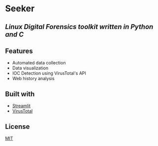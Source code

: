 # Seeker
## _Linux Digital Forensics toolkit written in Python and C_

## Features

- Automated data collection
- Data visualization
- IOC Detection using VirusTotal's API
- Web history analysis

## Built with

- [Streamlit](https://streamlit.io)
- [VirusTotal](http://virustotal.com)

## License
[MIT](https://github.com/iikyc/seeker/blob/master/LICENSE)
